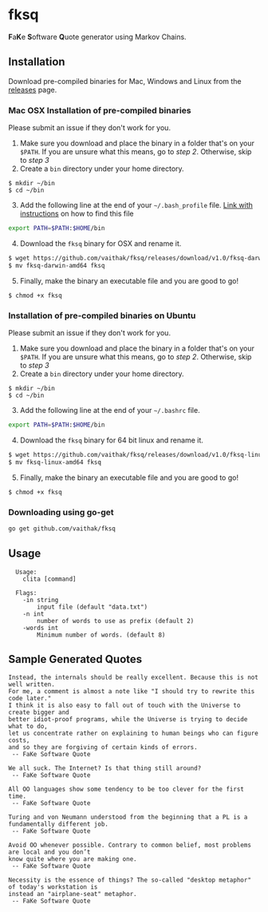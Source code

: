 # fksq  

**F**a**K**e **S**oftware **Q**uote generator using Markov Chains.  

## Installation

Download pre-compiled binaries for Mac, Windows and Linux from the [releases](https://github.com/vaithak/fksq/releases) page.  

### Mac OSX Installation of pre-compiled binaries
Please submit an issue if they don't work for you.  

1. Make sure you download and place the binary in a folder that's on your `$PATH`.  If you are unsure what this means, go to *step 2*. Otherwise, skip to *step 3*  
2. Create a `bin` directory under your home directory.  
```
$ mkdir ~/bin
$ cd ~/bin
```   
3. Add the following line at the end of your `~/.bash_profile` file.  [Link with instructions](https://natelandau.com/my-mac-osx-bash_profile/) on how to find this file  
```sh
export PATH=$PATH:$HOME/bin
```  

4. Download the `fksq` binary for OSX and rename it.  
```sh
$ wget https://github.com/vaithak/fksq/releases/download/v1.0/fksq-darwin-amd64  
$ mv fksq-darwin-amd64 fksq
```
5. Finally, make the binary an executable file and you are good to go!
```
$ chmod +x fksq
```  

### Installation of pre-compiled binaries on Ubuntu 
Please submit an issue if they don't work for you.  

1. Make sure you download and place the binary in a folder that's on your `$PATH`.  If you are unsure what this means, go to *step 2*. Otherwise, skip to *step 3*  
2. Create a `bin` directory under your home directory.  
```
$ mkdir ~/bin
$ cd ~/bin
```   
3. Add the following line at the end of your `~/.bashrc` file.  
```sh
export PATH=$PATH:$HOME/bin
```  

4. Download the `fksq` binary for 64 bit linux and rename it.  
```sh
$ wget https://github.com/vaithak/fksq/releases/download/v1.0/fksq-linux-amd64  
$ mv fksq-linux-amd64 fksq
```
5. Finally, make the binary an executable file and you are good to go!
```
$ chmod +x fksq
```  

### Downloading using go-get
```sh
go get github.com/vaithak/fksq  
```  

## Usage

```
  Usage:
    clita [command]
  
  Flags: 
    -in string
      	input file (default "data.txt")
    -n int
      	number of words to use as prefix (default 2)
    -words int
      	Minimum number of words. (default 8)
```  

## Sample Generated Quotes

```
Instead, the internals should be really excellent. Because this is not well written.  
For me, a comment is almost a note like "I should try to rewrite this code later."  
I think it is also easy to fall out of touch with the Universe to create bigger and  
better idiot-proof programs, while the Universe is trying to decide what to do,  
let us concentrate rather on explaining to human beings who can figure costs,  
and so they are forgiving of certain kinds of errors.
 -- FaKe Software Quote 
 
We all suck. The Internet? Is that thing still around?
 -- FaKe Software Quote 
 
All OO languages show some tendency to be too clever for the first time.
 -- FaKe Software Quote 
 
Turing and von Neumann understood from the beginning that a PL is a fundamentally different job.
 -- FaKe Software Quote  
 
Avoid OO whenever possible. Contrary to common belief, most problems are local and you don’t  
know quite where you are making one.
 -- FaKe Software Quote 
 
Necessity is the essence of things? The so-called "desktop metaphor" of today's workstation is  
instead an "airplane-seat" metaphor.
 -- FaKe Software Quote

```
